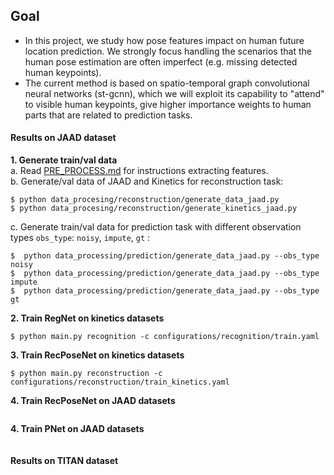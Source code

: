 

## Goal 

 - In this project, we study how pose features impact on human future location prediction. We strongly focus handling the scenarios that 
 the human pose estimation are often imperfect (e.g. missing detected human keypoints). 
 - The current method is based on spatio-temporal graph convolutional neural networks (st-gcnn), which we will exploit its capability to "attend" to visible human keypoints, 
 give higher importance weights to human parts that are related to prediction tasks. 

#### Results on JAAD dataset
**1. Generate train/val data**  
a. Read [PRE_PROCESS.md](PRE_PROCESS.md) for instructions extracting features.  
b. Generate/val data of JAAD and Kinetics for reconstruction task: 
```
$ python data_procesing/reconstruction/generate_data_jaad.py 
$ python data_procesing/reconstruction/generate_kinetics_jaad.py 
```   
c. Generate train/val data for prediction task with different observation types `obs_type`: `noisy`, `impute`, `gt` :  
```
$  python data_processing/prediction/generate_data_jaad.py --obs_type noisy
$  python data_processing/prediction/generate_data_jaad.py --obs_type impute
$  python data_processing/prediction/generate_data_jaad.py --obs_type gt
``` 


**2. Train RegNet on kinetics datasets** 
```
$ python main.py recognition -c configurations/recognition/train.yaml
```
**3. Train RecPoseNet on kinetics datasets** 
```
$ python main.py reconstruction -c configurations/reconstruction/train_kinetics.yaml
```
**4. Train RecPoseNet on JAAD datasets** 
```
```
**4. Train PNet on JAAD datasets** 
```
```
#### Results on TITAN dataset
